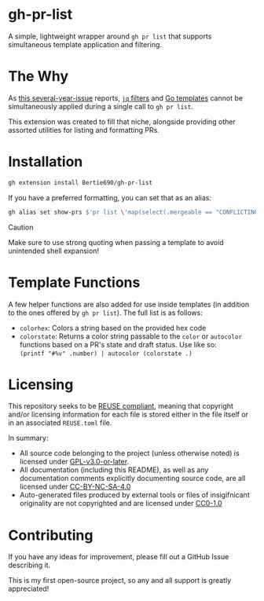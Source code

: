 <!--
SPDX-License-Identifier: CC-BY-NC-SA-4.0
-->

# gh-pr-list

A simple, lightweight wrapper around `gh pr list` that supports simultaneous template application and filtering.

# The Why
As [this several-year-issue](https://github.com/cli/cli/issues/8415) reports, [`jq` filters](https://jqlang.org/) and [Go templates](https://pkg.go.dev/text/template) cannot be simultaneously applied during a single call to `gh pr list`.

This extension was created to fill that niche, alongside providing other assorted utilities for listing and formatting PRs.

# Installation
```bash
gh extension install Bertie690/gh-pr-list
```

If you have a preferred formatting, you can set that as an alias:
```bash
gh alias set show-prs $'pr list \'map(select(.mergeable == "CONFLICTING"))\' \'{{range .}}{{tablerow ((autocolor (colorstate .) (printf "#%v" .number)) | hyperlink .url) (truncate 50 .title) .headRefName (timeago .updatedAt)}}{{end}}\''
```

> [!CAUTION]
> Make sure to use strong quoting when passing a template to avoid unintended shell expansion!

# Template Functions

A few helper functions are also added for use inside templates (in addition to the ones offered by `gh pr list`).
The full list is as follows:

 - `colorhex`: Colors a string based on the provided hex code
 - `colorstate`: Returns a color string passable to the `color` or `autocolor` functions based on a PR's state and draft status. Use like so: \
    `(printf "#%v" .number) | autocolor (colorstate .)`

# Licensing
This repository seeks to be [REUSE compliant](https://reuse.software/), meaning that copyright and/or licensing information for each file is stored
either in the file itself or in an associated `REUSE.toml` file.

In summary:
- All source code belonging to the project (unless otherwise noted) is licensed under [GPL-v3.0-or-later](LICENSES/GPL-3.0-or-later.txt).
- All documentation (including this README), as well as any documentation comments explicitly documenting source code, are all licensed under [CC-BY-NC-SA-4.0](LICENSES/CC-BY-NC-SA-4.0.txt)
- Auto-generated files produced by external tools or files of insigifnicant originality are not copyrighted and are licensed under [CC0-1.0](LICENSES/CC0-1.0.txt)

# Contributing
If you have any ideas for improvement, please fill out a GitHub Issue describing it.

<!-- TODO: Write contributing.md for contributing -->

This is my first open-source project, so any and all support is greatly appreciated!
